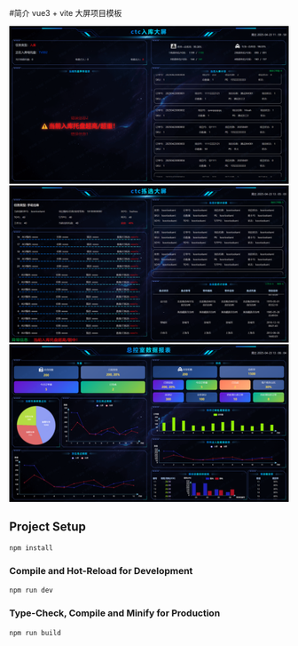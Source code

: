 #简介
 vue3 + vite 大屏项目模板

![storage](./src/assets/example/storage.png "storage")
![picking](./src/assets/example/picking.png "picking")
![mainControlRoom](./src/assets/example/mainControlRoom.png "mainControlRoom")

## Project Setup

```sh
npm install
```

### Compile and Hot-Reload for Development

```sh
npm run dev
```

### Type-Check, Compile and Minify for Production

```sh
npm run build
```
